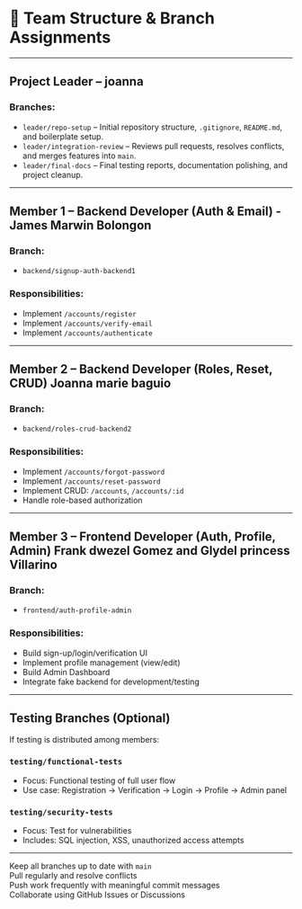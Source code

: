 # 👥 Team Structure & Branch Assignments

---

## Project Leader – joanna

### Branches:
- `leader/repo-setup` – Initial repository structure, `.gitignore`, `README.md`, and boilerplate setup.
- `leader/integration-review` – Reviews pull requests, resolves conflicts, and merges features into `main`.
- `leader/final-docs` – Final testing reports, documentation polishing, and project cleanup.

---

## Member 1 – Backend Developer (Auth & Email) - James Marwin Bolongon

### Branch:
- `backend/signup-auth-backend1`

### Responsibilities:
- Implement `/accounts/register`
- Implement `/accounts/verify-email`
- Implement `/accounts/authenticate`

---

## Member 2 – Backend Developer (Roles, Reset, CRUD) Joanna marie baguio

### Branch:
- `backend/roles-crud-backend2`

### Responsibilities:
- Implement `/accounts/forgot-password`
- Implement `/accounts/reset-password`
- Implement CRUD: `/accounts`, `/accounts/:id`
- Handle role-based authorization

---

##  Member 3 – Frontend Developer (Auth, Profile, Admin) Frank dwezel Gomez and Glydel princess Villarino 

### Branch:
- `frontend/auth-profile-admin`

### Responsibilities:
- Build sign-up/login/verification UI
- Implement profile management (view/edit)
- Build Admin Dashboard
- Integrate fake backend for development/testing

---

## Testing Branches (Optional)

If testing is distributed among members:

### `testing/functional-tests`
- Focus: Functional testing of full user flow
- Use case: Registration → Verification → Login → Profile → Admin panel

### `testing/security-tests`
- Focus: Test for vulnerabilities
- Includes: SQL injection, XSS, unauthorized access attempts
---

 Keep all branches up to date with `main`  
 Pull regularly and resolve conflicts  
 Push work frequently with meaningful commit messages  
 Collaborate using GitHub Issues or Discussions

